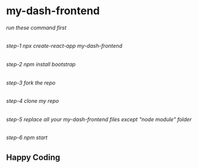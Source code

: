# my-dash-frontend

###### run these command first
###### step-1 npx create-react-app my-dash-frontend
###### step-2 npm install bootstrap
###### step-3 fork the repo
###### step-4 clone my repo 
###### step-5 replace all your my-dash-frontend files except "node module" folder
###### step-6  npm start

## Happy Coding
